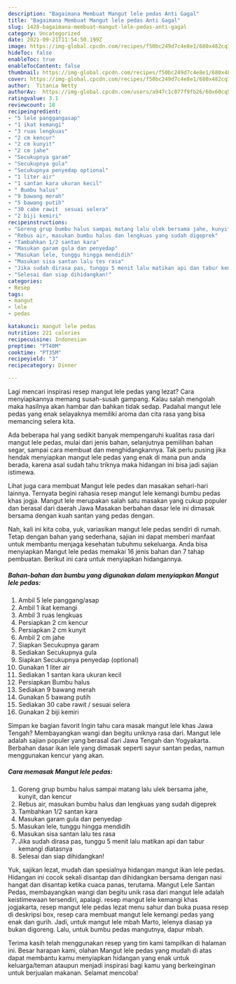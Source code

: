 ```yaml
---
description: "Bagaimana Membuat Mangut lele pedas Anti Gagal"
title: "Bagaimana Membuat Mangut lele pedas Anti Gagal"
slug: 1428-bagaimana-membuat-mangut-lele-pedas-anti-gagal
category: Uncategorized
date: 2021-09-21T11:54:50.199Z
image: https://img-global.cpcdn.com/recipes/f50bc249d7c4e8e1/680x482cq70/mangut-lele-pedas-foto-resep-utama.jpg
hideToc: false
enableToc: true
enableTocContent: false
thumbnail: https://img-global.cpcdn.com/recipes/f50bc249d7c4e8e1/680x482cq70/mangut-lele-pedas-foto-resep-utama.jpg
cover: https://img-global.cpcdn.com/recipes/f50bc249d7c4e8e1/680x482cq70/mangut-lele-pedas-foto-resep-utama.jpg
author:  Titania Netty
authorAv:  https://img-global.cpcdn.com/users/a947c1c877f9fb26/60x60cq50/avatar.jpg
ratingvalue: 3.1
reviewcount: 18
recipeingredient:
- "5 lele panggangasap"
- "1 ikat kemangi"
- "3 ruas lengkuas"
- "2 cm kencur"
- "2 cm kunyit"
- "2 cm jahe"
- "Secukupnya garam"
- "Secukupnya gula"
- "Secukupnya penyedap optional"
- "1 liter air"
- "1 santan kara ukuran kecil"
- " Bumbu halus"
- "9 bawang merah"
- "5 bawang putih"
- "30 cabe rawit  sesuai selera"
- "2 biji kemiri"
recipeinstructions:
- "Goreng grup bumbu halus sampai matang lalu ulek bersama jahe, kunyit, dan kencur"
- "Rebus air, masukan bumbu halus dan lengkuas yang sudah digeprek"
- "Tambahkan 1/2 santan kara"
- "Masukan garam gula dan penyedap"
- "Masukan lele, tunggu hingga mendidih"
- "Masukan sisa santan lalu tes rasa"
- "Jika sudah dirasa pas, tunggu 5 menit lalu matikan api dan tabur kemangi diatasnya"
- "Selesai dan siap dihidangkan!"
categories:
- Resep
tags:
- mangut
- lele
- pedas

katakunci: mangut lele pedas 
nutrition: 221 calories
recipecuisine: Indonesian
preptime: "PT40M"
cooktime: "PT35M"
recipeyield: "3"
recipecategory: Dinner

---
```



Lagi mencari inspirasi resep mangut lele pedas yang lezat? Cara menyiapkannya memang susah-susah gampang. Kalau salah mengolah maka hasilnya akan hambar dan bahkan tidak sedap. Padahal mangut lele pedas yang enak selayaknya memiliki aroma dan cita rasa yang bisa memancing selera kita.


Ada beberapa hal yang sedikit banyak mempengaruhi kualitas rasa dari mangut lele pedas, mulai dari jenis bahan, selanjutnya pemilihan bahan segar, sampai cara membuat dan menghidangkannya. Tak perlu pusing jika hendak menyiapkan mangut lele pedas yang enak di mana pun anda berada, karena asal sudah tahu triknya maka hidangan ini bisa jadi sajian istimewa.

Lihat juga cara membuat Mangut lele pedes dan masakan sehari-hari lainnya. Ternyata begini rahasia resep mangut lele kemangi bumbu pedas khas jogja. Mangut lele merupakan salah satu masakan yang cukup populer dan berasal dari daerah Jawa Masakan berbahan dasar lele ini dimasak bersama dengan kuah santan yang pedas dengan.


Nah, kali ini kita coba, yuk, variasikan mangut lele pedas sendiri di rumah. Tetap dengan bahan yang sederhana, sajian ini dapat memberi manfaat untuk membantu menjaga kesehatan tubuhmu sekeluarga. Anda bisa menyiapkan Mangut lele pedas memakai 16 jenis bahan dan 7 tahap pembuatan. Berikut ini cara untuk menyiapkan hidangannya.

<!--inarticleads1-->

##### Bahan-bahan dan bumbu yang digunakan dalam menyiapkan Mangut lele pedas:

1. Ambil 5 lele panggang/asap
1. Ambil 1 ikat kemangi
1. Ambil 3 ruas lengkuas
1. Persiapkan 2 cm kencur
1. Persiapkan 2 cm kunyit
1. Ambil 2 cm jahe
1. Siapkan Secukupnya garam
1. Sediakan Secukupnya gula
1. Siapkan Secukupnya penyedap (optional)
1. Gunakan 1 liter air
1. Sediakan 1 santan kara ukuran kecil
1. Persiapkan  Bumbu halus
1. Sediakan 9 bawang merah
1. Gunakan 5 bawang putih
1. Sediakan 30 cabe rawit / sesuai selera
1. Gunakan 2 biji kemiri


Simpan ke bagian favorit Ingin tahu cara masak mangut lele khas Jawa Tengah? Membayangkan wangi dan begitu uniknya rasa dari. Mangut lele adalah sajian populer yang berasal dari Jawa Tengah dan Yogyakarta. Berbahan dasar ikan lele yang dimasak seperti sayur santan pedas, namun menggunakan kencur yang akan. 

<!--inarticleads2-->

##### Cara memasak Mangut lele pedas:

1. Goreng grup bumbu halus sampai matang lalu ulek bersama jahe, kunyit, dan kencur
1. Rebus air, masukan bumbu halus dan lengkuas yang sudah digeprek
1. Tambahkan 1/2 santan kara
1. Masukan garam gula dan penyedap
1. Masukan lele, tunggu hingga mendidih
1. Masukan sisa santan lalu tes rasa
1. Jika sudah dirasa pas, tunggu 5 menit lalu matikan api dan tabur kemangi diatasnya
1. Selesai dan siap dihidangkan!

Yuk, sajikan lezat, mudah dan spesialnya hidangan mangut ikan lele pedas. Hidangan ini cocok sekali disantap dan dihidangkan bersama dengan nasi hangat dan disantap ketika cuaca panas, terutama. Mangut Lele Santan Pedas, membayangkan wangi dan begitu unik rasa dari mangut lele adalah keistimewaan tersendiri, apalagi. resep mangut lele kemangi khas jogjakarta, resep mangut lele pedas lezat menu sahur dan buka puasa resep di deskripsi box, resep cara membuat mangut lele kemangi pedas yang enak dan gurih. Jadi, untuk mangut lele mbah Marto, lelenya diasap ya bukan digoreng. Lalu, untuk bumbu pedas mangutnya, dapur mbah. 

Terima kasih telah menggunakan resep yang tim kami tampilkan di halaman ini. Besar harapan kami, olahan Mangut lele pedas yang mudah di atas dapat membantu kamu menyiapkan hidangan yang enak untuk keluarga/teman ataupun menjadi inspirasi bagi kamu yang berkeinginan untuk berjualan makanan. Selamat mencoba!

